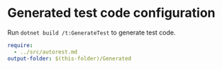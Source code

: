 # Generated test code configuration

Run `dotnet build /t:GenerateTest` to generate test code.

``` yaml
require:
  - ../src/autorest.md
output-folder: $(this-folder)/Generated
```